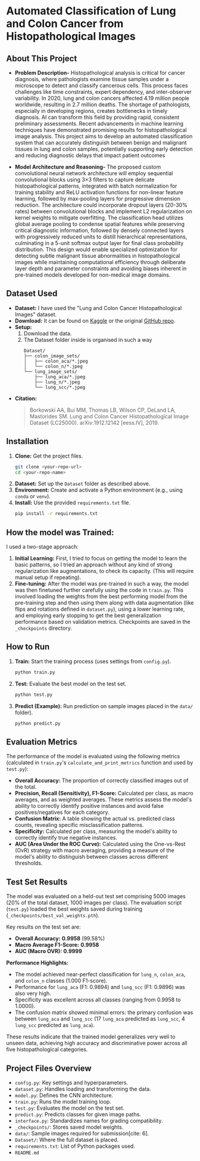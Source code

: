# Automated Classification of Lung and Colon Cancer from Histopathological Images

## About This Project

* **Problem Description-**
Histopathological analysis is critical for cancer diagnosis, where pathologists examine tissue samples under a microscope to detect and classify cancerous cells. This process faces challenges like time constraints, expert dependency, and inter-observer variability. In 2020, lung and colon cancers affected 4.19 million people worldwide, resulting in 2.7 million deaths. The shortage of pathologists, especially in developing regions, creates bottlenecks in timely diagnosis.
AI can transform this field by providing rapid, consistent preliminary assessments. Recent advancements in machine learning techniques have demonstrated promising results for histopathological image analysis. This project aims to develop an automated classification system that can accurately distinguish between benign and malignant tissues in lung and colon samples, potentially supporting early detection and reducing diagnostic delays that impact patient outcomes


* **Model Architecture and Reasoning-**
The proposed custom convolutional neural network architecture will employ sequential convolutional blocks using 3×3 filters to capture delicate histopathological patterns, integrated with batch normalization for training stability and ReLU activation functions for non-linear feature learning, followed by max-pooling layers for progressive dimension reduction. The architecture could incorporate dropout layers (20-30% rates) between convolutional blocks and implement L2 regularization on kernel weights to mitigate overfitting. The classification head utilizes global average pooling to condense spatial features while preserving critical diagnostic information, followed by densely connected layers with progressively reduced units to distill hierarchical representations, culminating in a 5-unit softmax output layer for final class probability distribution. This design would enable specialized optimization for detecting subtle malignant tissue abnormalities in histopathological images while maintaining computational efficiency through deliberate layer depth and parameter constraints and avoiding biases inherent in pre-trained models developed for non-medical image domains.


## Dataset Used

* **Dataset:** I have used the "Lung and Colon Cancer Histopathological Images" dataset.
* **Download:** It can be found on [Kaggle](https://www.kaggle.com/datasets/andrewmvd/lung-and-colon-cancer-histopathological-images) or the original [GitHub repo](https://github.com/tampapath/lung_colon_image_set).
* **Setup:**
    1.  Download the data.
    2. The Dataset folder inside is organised in such a way 
        ```
        Dataset/
        ├── colon_image_sets/
        │   ├── colon_aca/*.jpeg
        │   └── colon_n/*.jpeg
        └── lung_image_sets/
            ├── lung_aca/*.jpeg
            ├── lung_n/*.jpeg
            └── lung_scc/*.jpeg
        ```
* **Citation:**
    > Borkowski AA, Bui MM, Thomas LB, Wilson CP, DeLand LA, Mastorides SM. Lung and Colon Cancer Histopathological Image Dataset (LC25000). arXiv:1912.12142 \[eess.IV], 2019.

## Installation

1.  **Clone:** Get the project files.
    ```bash
    git clone <your-repo-url>
    cd <your-repo-name>
    ```
2.  **Dataset:** Set up the `Dataset` folder as described above.
3.  **Environment:** Create and activate a Python environment (e.g., using `conda` or `venv`).
4.  **Install:** Use the provided `requirements.txt` file.
    ```bash
    pip install -r requirements.txt
    ```

## How the model was Trained:

I used a two-stage approach:

1.  **Initial Learning:** First, I tried to focus on getting the model to learn the basic patterns, so I tried an approach without any kind of strong regularization like augmentations, to check its capacity. (This will require manual setup if repeating).
2.  **Fine-tuning:** After the model was pre-trained in such a way, the model was then finetuned further carefully using the code in `train.py`. This involved loading the weights from the best performing model from the pre-training step and then using them along with data augmentation (like flips and rotations defined in `dataset.py`), using a lower learning rate, and employing early stopping to get the best generalization performance based on validation metrics. Checkpoints are saved in the `_checkpoints` directory.

## How to Run

1.  **Train:** Start the training process (uses settings from `config.py`).
    ```bash
    python train.py
    ```
2.  **Test:** Evaluate the best model on the test set.
    ```bash
    python test.py
    ```
3.  **Predict (Example):** Run prediction on sample images placed in the `data/` folder).
    ```bash
    python predict.py
    ```


## Evaluation Metrics

The performance of the model is evaluated using the following metrics (calculated in `train.py`'s `calculate_and_print_metrics` function and used by `test.py`):

* **Overall Accuracy:** The proportion of correctly classified images out of the total.
* **Precision, Recall (Sensitivity), F1-Score:** Calculated per class, as macro averages, and as weighted averages. These metrics assess the model's ability to correctly identify positive instances and avoid false positives/negatives for each category.
* **Confusion Matrix:** A table showing the actual vs. predicted class counts, revealing specific misclassification patterns.
* **Specificity:** Calculated per class, measuring the model's ability to correctly identify true negative instances.
* **AUC (Area Under the ROC Curve):** Calculated using the One-vs-Rest (OvR) strategy with macro averaging, providing a measure of the model's ability to distinguish between classes across different thresholds.

## Test Set Results

The model was evaluated on a held-out test set comprising 5000 images (20% of the total dataset, 1000 images per class). The evaluation script (`test.py`) loaded the best weights saved during training (`_checkpoints/best_val_weights.pth`).

Key results on the test set are:

* **Overall Accuracy:** **0.9958** (99.58%)
* **Macro Average F1-Score:** **0.9958**
* **AUC (Macro OVR):** **0.9999**

**Performance Highlights:**

* The model achieved near-perfect classification for `lung_n`, `colon_aca`, and `colon_n` classes (1.000 F1-score).
* Performance for `lung_aca` (F1: 0.9894) and `lung_scc` (F1: 0.9896) was also very high.
* Specificity was excellent across all classes (ranging from 0.9958 to 1.0000).
* The confusion matrix showed minimal errors: the primary confusion was between `lung_aca` and `lung_scc` (17 `lung_aca` predicted as `lung_scc`, 4 `lung_scc` predicted as `lung_aca`).

These results indicate that the trained model generalizes very well to unseen data, achieving high accuracy and discriminative power across all five histopathological categories.

## Project Files Overview

* `config.py`: Key settings and hyperparameters.
* `dataset.py`: Handles loading and transforming the data.
* `model.py`: Defines the CNN architecture.
* `train.py`: Runs the model training loop.
* `test.py`: Evaluates the model on the test set.
* `predict.py`: Predicts classes for given image paths.
* `interface.py`: Standardizes names for grading compatibility.
* `_checkpoints/`: Stores saved model weights.
* `data/`: Sample images required for submission[cite: 6].
* `Dataset/`: Where the full dataset is placed.
* `requirements.txt`: List of Python packages used.
* `README.md`
